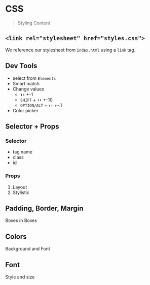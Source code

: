 CSS
===

> Styling Content

## `<link rel="stylesheet" href="styles.css">`

We reference our stylesheet from `index.html` using a `link` tag. 

## Dev Tools

* select from `Elements`
* Smart match
* Change values
    * `⬆⬇` +-1
    * `SHIFT` + `⬆⬇` +-10
    * `OPTION/ALT` + `⬆⬇` +-.1
* Color picker

## Selector + Props

### Selector

* tag name
* class
* id

### Props

1. Layout
1. Stylistic

## Padding, Border, Margin

Boxes in Boxes

## Colors

Background and Font

## Font

Style and size